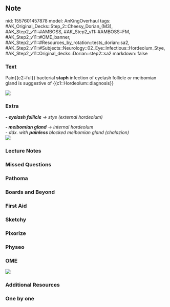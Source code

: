 ## Note
nid: 1557601457878
model: AnKingOverhaul
tags: #AK_Original_Decks::Step_2::Cheesy_Dorian_(M3), #AK_Step2_v11::#AMBOSS, #AK_Step2_v11::#AMBOSS::FM, #AK_Step2_v11::#OME_banner, #AK_Step2_v11::#Resources_by_rotation::tests_dorian::sa2, #AK_Step2_v11::#Subjects::Neurology::02_Eye::Infectious::Hordeolum_Stye, #AK_Step2_v11::Original_decks::Dorian::step2::sa2
markdown: false

### Text
Pain{{c2::ful}} bacterial <b>staph</b> infection of eyelash
follicle <i>or</i> meibomian gland is suggestive of
{{c1::Hordeolum::diagnosis}}
<div><img src="stye.jpeg"></div>

### Extra
<i><b>- eyelash follicle</b> → stye (external hordeolum)</i>
<div>
  <i><b>- meibomian gland</b> → internal hordeolum</i>
  <div>
    <i>- ddx. with <b>painless</b> blocked meibomian gland
    (chalazion)</i>
  </div>
  <div>
    <i><img src="quizlet-hMZflPhVLSluP3-bvLcCDQ_m.jpg"></i>
  </div>
</div>

### Lecture Notes


### Missed Questions


### Pathoma


### Boards and Beyond


### First Aid


### Sketchy


### Pixorize


### Physeo


### OME
<div class="ome-widget">
  <a href="https://onlinemeded.org?ref=anki"><img src=
  "_OME_AnkiFlashcards_General_7.png"></a>
</div>

### Additional Resources


### One by one

